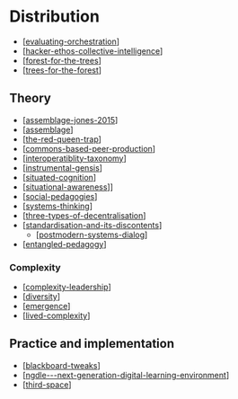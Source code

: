 # Distribution

- [[evaluating-orchestration]]
- [[hacker-ethos-collective-intelligence]]
- [[forest-for-the-trees]]
- [[trees-for-the-forest]]

## Theory

- [[assemblage-jones-2015]]
- [[assemblage]]
- [[the-red-queen-trap]]
- [[commons-based-peer-production]]
- [[interoperatiblity-taxonomy]]
- [[instrumental-gensis]]
- [[situated-cognition]]
- [[situational-awareness]]]
- [[social-pedagogies]]
- [[systems-thinking]]
- [[three-types-of-decentralisation]]
- [[standardisation-and-its-discontents]]
  - [[postmodern-systems-dialog]]
- [[entangled-pedagogy]]


### Complexity

- [[complexity-leadership]]
- [[diversity]]
- [[emergence]]
- [[lived-complexity]]

## Practice and implementation

- [[blackboard-tweaks]]
- [[ngdle---next-generation-digital-learning-environment]]
- [[third-space]]

[//begin]: # "Autogenerated link references for markdown compatibility"
[evaluating-orchestration]: ../Assemblage/evaluating-orchestration "Evaluating orchestration"
[hacker-ethos-collective-intelligence]: hacker-ethos-collective-intelligence "Hacker Ethos as Collective Intelligence"
[forest-for-the-trees]: forest-for-the-trees "Forest for the trees"
[trees-for-the-forest]: trees-for-the-forest "Trees for the forest"
[assemblage-jones-2015]: assemblage-jones-2015 "Assemblage (Jones, 2015)"
[assemblage]: assemblage "Assemblage"
[the-red-queen-trap]: the-red-queen-trap "The Red Queen Trap"
[commons-based-peer-production]: commons-based-peer-production "Commons-based peer production"
[interoperatiblity-taxonomy]: interoperatiblity-taxonomy "Interoperability Taxonomy"
[instrumental-gensis]: instrumental-gensis "Instrumental Genesis"
[situated-cognition]: situated-cognition "Situated cognition"
[situational-awareness]: situational-awareness "Situational Awareness"
[social-pedagogies]: social-pedagogies "Social Pedagogies"
[systems-thinking]: systems-thinking "Systems thinking"
[three-types-of-decentralisation]: three-types-of-decentralisation "Three types of decentralisation"
[standardisation-and-its-discontents]: ../Society/standardisation-and-its-discontents "Standardisation and its discontents"
[postmodern-systems-dialog]: postmodern-systems-dialog "Postmodern systems: Intersubjectivity through dialog"
[entangled-pedagogy]: entangled-pedagogy "Entangled Pedagogy"
[complexity-leadership]: complexity-leadership "Complexity Leadership"
[diversity]: diversity "Diversity"
[emergence]: emergence "Emergence"
[lived-complexity]: lived-complexity "lived-complexity"
[blackboard-tweaks]: blackboard-tweaks "Blackboard tweaks"
[ngdle---next-generation-digital-learning-environment]: ngdle---next-generation-digital-learning-environment "NGDLE - Next Generation Digital Learning Environment"
[third-space]: third-space "Third space"
[//end]: # "Autogenerated link references"